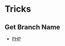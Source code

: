# Tricks

## Get Branch Name

* [PHP](https://blog.longwin.com.tw/2015/09/php-get-git-branch-name-2015/)

